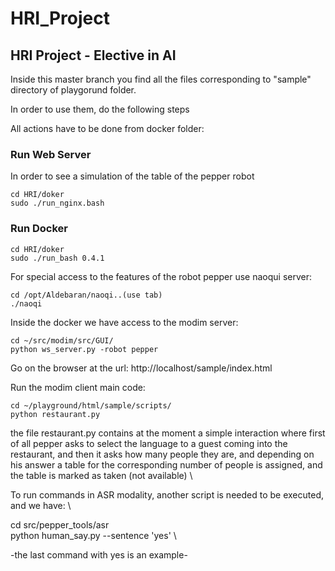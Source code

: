 # HRI_Project
## HRI Project - Elective in AI

Inside this master branch you find all the files corresponding to "sample" directory of playgorund folder.

In order to use them, do the following steps

All actions have to be done from docker folder:

### Run Web Server
In order to see a simulation of the table of the pepper robot

    cd HRI/doker
    sudo ./run_nginx.bash

### Run Docker

    cd HRI/doker
    sudo ./run_bash 0.4.1

For special access to the features of the robot pepper use naoqui server:

    cd /opt/Aldebaran/naoqi..(use tab)
    ./naoqi 

Inside the docker we have access to the modim server:

    cd ~/src/modim/src/GUI/
    python ws_server.py -robot pepper

Go on the browser at the url: http://localhost/sample/index.html

Run the modim client main code:

    cd ~/playground/html/sample/scripts/
    python restaurant.py



the file restaurant.py contains at the moment a simple interaction where first of all pepper asks to select the language to a guest coming into the restaurant, and then it asks how many people they are, and depending on his answer a table for the corresponding number of people is assigned, and the table is marked as taken (not available) \ 
 
To run commands in ASR modality, another script is needed to be executed, and we have: \

cd src/pepper_tools/asr \
python human_say.py --sentence 'yes' \

-the last command with yes is an example-